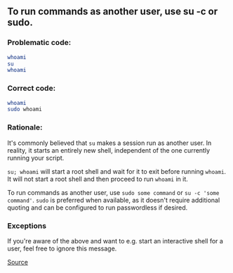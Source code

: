 ## To run commands as another user, use su -c or sudo.

### Problematic code:

```sh
whoami
su
whoami
```

### Correct code:

```sh
whoami
sudo whoami
```

### Rationale:

It's commonly believed that `su` makes a session run as another user. In reality, it starts an entirely new shell, independent of the one currently running your script.

`su; whoami` will start a root shell and wait for it to exit before running `whoami`. It will not start a root shell and then proceed to run `whoami` in it.

To run commands as another user, use `sudo some command` or `su -c 'some command'`. `sudo` is preferred when available, as it doesn't require additional quoting and can be configured to run passwordless if desired.


### Exceptions

If you're aware of the above and want to e.g. start an interactive shell for a user, feel free to ignore this message.

[Source](https://github.com/koalaman/shellcheck/wiki/SC2117)


